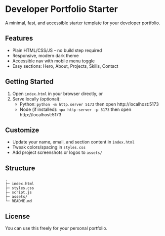 # Developer Portfolio Starter

A minimal, fast, and accessible starter template for your developer portfolio.

## Features
- Plain HTML/CSS/JS – no build step required
- Responsive, modern dark theme
- Accessible nav with mobile menu toggle
- Easy sections: Hero, About, Projects, Skills, Contact

## Getting Started
1. Open `index.html` in your browser directly, or
2. Serve locally (optional):
   - Python: `python -m http.server 5173` then open http://localhost:5173
   - Node (if installed): `npx http-server -p 5173` then open http://localhost:5173

## Customize
- Update your name, email, and section content in `index.html`
- Tweak colors/spacing in `styles.css`
- Add project screenshots or logos to `assets/`

## Structure
```
.
├─ index.html
├─ styles.css
├─ script.js
├─ assets/
└─ README.md
```

## License
You can use this freely for your personal portfolio.

